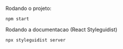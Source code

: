 Rodando o projeto:

```
npm start
```

Rodando a documentacao (React Styleguidist)

```
npx styleguidist server
```
